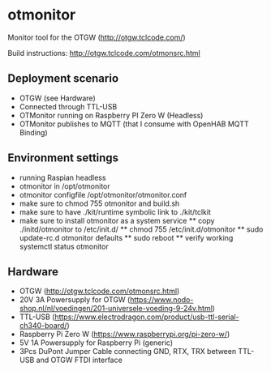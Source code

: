 # otmonitor
Monitor tool for the OTGW (http://otgw.tclcode.com/)

Build instructions: http://otgw.tclcode.com/otmonsrc.html

## Deployment scenario
* OTGW (see Hardware)
* Connected through TTL-USB
* OTMonitor running on Raspberry PI Zero W (Headless)
* OTMonitor publishes to MQTT (that I consume with OpenHAB MQTT Binding)

## Environment settings
* running Raspian headless
* otmonitor in /opt/otmonitor
* otmonitor configfile /opt/otmonitor/otmonitor.conf
* make sure to chmod 755 otmonitor and build.sh
* make sure to have ./kit/runtime symbolic link to ./kit/tclkit
* make sure to install otmonitor as a system service 
** copy ./initd/otmonitor to /etc/init.d/
** chmod 755 /etc/init.d/otmonitor
** sudo update-rc.d otmonitor defaults
** sudo reboot
** verify working systemctl status otmonitor

## Hardware
* OTGW (http://otgw.tclcode.com/otmonsrc.html)
* 20V 3A Powersupply for OTGW (https://www.nodo-shop.nl/nl/voedingen/201-universele-voeding-9-24v.html)
* TTL-USB (https://www.electrodragon.com/product/usb-ttl-serial-ch340-board/)
* Raspberry Pi Zero W (https://www.raspberrypi.org/pi-zero-w/)
* 5V 1A Powersupply for Raspberry Pi (generic)
* 3Pcs DuPont Jumper Cable connecting GND, RTX, TRX between TTL-USB and OTGW FTDI interface
